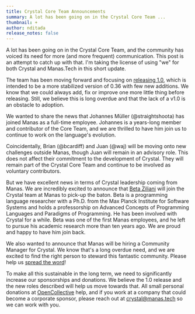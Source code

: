 ```yaml
---
title: Crystal Core Team Announcements
summary: A lot has been going on in the Crystal Core Team ...
thumbnail: +
author: nditada
release_notes: false
---
```


A lot has been going on in the Crystal Core Team, and the community has voiced its need for more (and more frequent) communication. This post is an attempt to catch up with that. I'm taking the license of using "we" for both Crystal and Manas.Tech in this short update.

The team has been moving forward and focusing on [releasing 1.0](/2021/03/22/crystal-1.0-what-to-expect.html), which is intended to be a more stabilized version of 0.36 with few new additions. We know that we could always add, fix or improve one more little thing before releasing. Still, we believe this is long overdue and that the lack of a v1.0 is an obstacle to adoption.

We wanted to share the news that Johannes Müller (@straightshoota) has joined Manas as a full-time employee. Johannes is a years-long member and contributor of the Core Team, and we are thrilled to have him join us to continue to work on the language's evolution.

Coincidentally, Brian (@bcardiff) and Juan (@waj) will be moving onto new challenges outside Manas, though Juan will remain in an advisory role. This does not affect their commitment to the development of Crystal. They will remain part of the Crystal Core Team and continue to be involved as voluntary contributors.

But we have excellent news in terms of Crystal leadership coming from Manas. We are incredibly excited to announce that [Beta Ziliani](https://people.mpi-sws.org/~beta/) will join the Crystal team at Manas to pick-up the baton. Beta is a programming language researcher with a Ph.D. from the Max Planck Institute for Software Systems and holds a professorship on Advanced Concepts of Programming Languages and Paradigms of Programming. He has been involved with Crystal for a while. Beta was one of the first Manas employees, and he left to pursue his academic research more than ten years ago. We are proud and happy to have him join back.

We also wanted to announce that Manas will be hiring a Community Manager for Crystal. We know that's a long overdue need, and we are excited to find the right person to steward this fantastic community. Please help us [spread the word](https://manas.tech/join/)!

To make all this sustainable in the long term, we need to significantly increase our sponsorships and donations. We believe the 1.0 release and the new roles described will help us move towards that. All small personal donations at [OpenCollective](https://opencollective.com/crystal-lang) help, and if you work at a company that could become a corporate sponsor, please reach out at [crystal@manas.tech](mailto:crystal@manas.tech) so we can work with you.

